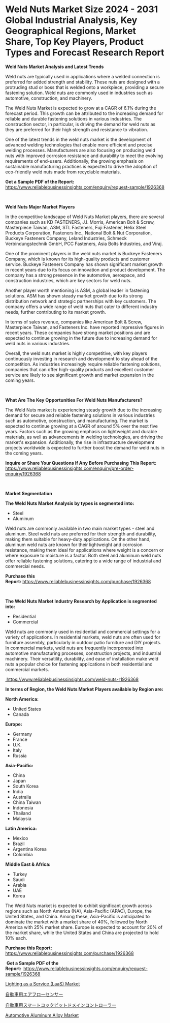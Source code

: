 <p><h1>Weld Nuts Market Size 2024 - 2031 Global Industrial Analysis, Key Geographical Regions, Market Share, Top Key Players, Product Types and Forecast Research Report</h1></p><p><strong>Weld Nuts Market Analysis and Latest Trends</strong></p>
<p><p>Weld nuts are typically used in applications where a welded connection is preferred for added strength and stability. These nuts are designed with a protruding stud or boss that is welded onto a workpiece, providing a secure fastening solution. Weld nuts are commonly used in industries such as automotive, construction, and machinery.</p><p>The Weld Nuts Market is expected to grow at a CAGR of 6.1% during the forecast period. This growth can be attributed to the increasing demand for reliable and durable fastening solutions in various industries. The construction sector, in particular, is driving the demand for weld nuts as they are preferred for their high strength and resistance to vibration.</p><p>One of the latest trends in the weld nuts market is the development of advanced welding technologies that enable more efficient and precise welding processes. Manufacturers are also focusing on producing weld nuts with improved corrosion resistance and durability to meet the evolving requirements of end-users. Additionally, the growing emphasis on sustainable manufacturing practices is expected to drive the adoption of eco-friendly weld nuts made from recyclable materials.</p></p>
<p><strong>Get a Sample PDF of the Report:&nbsp;</strong> <a href="https://www.reliablebusinessinsights.com/enquiry/request-sample/1926368">https://www.reliablebusinessinsights.com/enquiry/request-sample/1926368</a></p>
<p>&nbsp;</p>
<p><strong>Weld Nuts Major Market Players</strong></p>
<p><p>In the competitive landscape of Weld Nuts Market players, there are several companies such as KD FASTENERS, J.I. Morris, American Bolt & Screw, Masterpiece Taiwan, ASM, STL Fasteners, Fuji Fastener, Helix Steel Products Corporation, Fasteners Inc., National Bolt & Nut Corporation, Buckeye Fasteners Company, Leland Industries, Schmeck Verbindungstechnik GmbH, PCC Fasteners, Asia Bolts Industries, and Viraj.</p><p>One of the prominent players in the weld nuts market is Buckeye Fasteners Company, which is known for its high-quality products and customer service. Buckeye Fasteners Company has shown significant market growth in recent years due to its focus on innovation and product development. The company has a strong presence in the automotive, aerospace, and construction industries, which are key sectors for weld nuts.</p><p>Another player worth mentioning is ASM, a global leader in fastening solutions. ASM has shown steady market growth due to its strong distribution network and strategic partnerships with key customers. The company offers a wide range of weld nuts that cater to different industry needs, further contributing to its market growth.</p><p>In terms of sales revenue, companies like American Bolt & Screw, Masterpiece Taiwan, and Fasteners Inc. have reported impressive figures in recent years. These companies have strong market positions and are expected to continue growing in the future due to increasing demand for weld nuts in various industries.</p><p>Overall, the weld nuts market is highly competitive, with key players continuously investing in research and development to stay ahead of the competition. As industries increasingly require reliable fastening solutions, companies that can offer high-quality products and excellent customer service are likely to see significant growth and market expansion in the coming years.</p></p>
<p>&nbsp;</p>
<p><strong>What Are The Key Opportunities For Weld Nuts Manufacturers?</strong></p>
<p><p>The Weld Nuts market is experiencing steady growth due to the increasing demand for secure and reliable fastening solutions in various industries such as automotive, construction, and manufacturing. The market is expected to continue growing at a CAGR of around 5% over the next five years. Factors such as the growing emphasis on lightweight and durable materials, as well as advancements in welding technologies, are driving the market's expansion. Additionally, the rise in infrastructure development projects worldwide is expected to further boost the demand for weld nuts in the coming years.</p></p>
<p><strong>Inquire or Share Your Questions If Any Before Purchasing This Report:</strong> <a href="https://www.reliablebusinessinsights.com/enquiry/pre-order-enquiry/1926368">https://www.reliablebusinessinsights.com/enquiry/pre-order-enquiry/1926368</a></p>
<p>&nbsp;</p>
<p><strong>Market Segmentation</strong></p>
<p><strong>The Weld Nuts Market Analysis by types is segmented into:</strong></p>
<p><ul><li>Steel</li><li>Aluminum</li></ul></p>
<p><p>Weld nuts are commonly available in two main market types - steel and aluminum. Steel weld nuts are preferred for their strength and durability, making them suitable for heavy-duty applications. On the other hand, aluminum weld nuts are known for their lightweight and corrosion resistance, making them ideal for applications where weight is a concern or where exposure to moisture is a factor. Both steel and aluminum weld nuts offer reliable fastening solutions, catering to a wide range of industrial and commercial needs.</p></p>
<p><strong>Purchase this Report:&nbsp;</strong><a href="https://www.reliablebusinessinsights.com/purchase/1926368">https://www.reliablebusinessinsights.com/purchase/1926368</a></p>
<p>&nbsp;</p>
<p><strong>The Weld Nuts Market Industry Research by Application is segmented into:</strong></p>
<p><ul><li>Residential</li><li>Commercial</li></ul></p>
<p><p>Weld nuts are commonly used in residential and commercial settings for a variety of applications. In residential markets, weld nuts are often used for furniture assembly, particularly in outdoor patio furniture and DIY projects. In commercial markets, weld nuts are frequently incorporated into automotive manufacturing processes, construction projects, and industrial machinery. Their versatility, durability, and ease of installation make weld nuts a popular choice for fastening applications in both residential and commercial markets.</p></p>
<p><a href="https://www.reliablebusinessinsights.com/weld-nuts-r1926368">&nbsp;https://www.reliablebusinessinsights.com/weld-nuts-r1926368</a></p>
<p><strong>In terms of Region, the Weld Nuts Market Players available by Region are:</strong></p>
<p>
    <p> <strong> North America: </strong>
        <ul>
            <li>United States</li>
            <li>Canada</li>
        </ul>
        </p> 
    <p> <strong> Europe: </strong>
        <ul>
            <li>Germany</li>
            <li>France</li>
            <li>U.K.</li>
            <li>Italy</li>
            <li>Russia</li>
        </ul>
        </p> 
    <p> <strong> Asia-Pacific: </strong>
        <ul>
            <li>China</li>
            <li>Japan</li>
            <li>South Korea</li>
            <li>India</li>
            <li>Australia</li>
            <li>China Taiwan</li>
            <li>Indonesia</li>
            <li>Thailand</li>
            <li>Malaysia</li>
        </ul>
        </p> 
    <p> <strong> Latin America: </strong>
        <ul>
            <li>Mexico</li>
            <li>Brazil</li>
            <li>Argentina Korea</li>
            <li>Colombia</li>
        </ul>
        </p> 
    <p> <strong> Middle East & Africa: </strong>
        <ul>
            <li>Turkey</li>
            <li>Saudi</li>
            <li>Arabia</li>
            <li>UAE</li>
            <li>Korea</li>
        </ul>
    </p>
    </p>
<p><p>The Weld Nuts market is expected to exhibit significant growth across regions such as North America (NA), Asia-Pacific (APAC), Europe, the United States, and China. Among these, Asia-Pacific is anticipated to dominate the market with a market share of 40%, followed by North America with 25% market share. Europe is expected to account for 20% of the market share, while the United States and China are projected to hold 10% each.</p></p>
<p><strong>Purchase this Report: </strong><a href="https://www.reliablebusinessinsights.com/purchase/1926368">https://www.reliablebusinessinsights.com/purchase/1926368</a></p>
<p>&nbsp;<strong>Get a Sample PDF of the Report:&nbsp;&nbsp;</strong><a href="https://www.reliablebusinessinsights.com/enquiry/request-sample/1926368">https://www.reliablebusinessinsights.com/enquiry/request-sample/1926368</a></p>
<p><strong></strong></p>
<p><p><a href="https://github.com/ajohirul8010/Market-Research-Report-List-1/blob/main/lighting-as-a-service-laas-market.md">Lighting as a Service (LaaS) Market</a></p><p><a href="https://github.com/reliezer65/Market-Research-Report-List-1/blob/main/3618739116301.md">自動車用エアフローセンサー</a></p><p><a href="https://github.com/RodHoppe07/Market-Research-Report-List-2/blob/main/5416820116300.md">自動車用スマートコックピットドメインコントローラー</a></p><p><a href="https://github.com/jahid123ahm/Market-Research-Report-List-1/blob/main/automotive-aluminum-alloy-market.md">Automotive Aluminum Alloy Market</a></p></p>